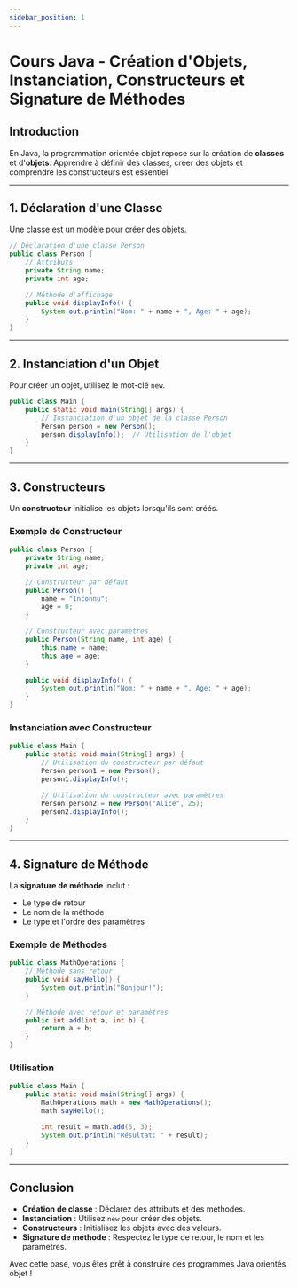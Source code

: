 ```yaml
---
sidebar_position: 1
---
```


# Cours Java - Création d'Objets, Instanciation, Constructeurs et Signature de Méthodes

## Introduction
En Java, la programmation orientée objet repose sur la création de **classes** et d'**objets**. Apprendre à définir des classes, créer des objets et comprendre les constructeurs est essentiel.

---

## 1. Déclaration d'une Classe
Une classe est un modèle pour créer des objets.

```java
// Déclaration d'une classe Person
public class Person {
    // Attributs
    private String name;
    private int age;

    // Méthode d'affichage
    public void displayInfo() {
        System.out.println("Nom: " + name + ", Age: " + age);
    }
}
```

---

## 2. Instanciation d'un Objet
Pour créer un objet, utilisez le mot-clé `new`.

```java
public class Main {
    public static void main(String[] args) {
        // Instanciation d'un objet de la classe Person
        Person person = new Person();
        person.displayInfo();  // Utilisation de l'objet
    }
}
```

---

## 3. Constructeurs
Un **constructeur** initialise les objets lorsqu'ils sont créés.

### Exemple de Constructeur
```java
public class Person {
    private String name;
    private int age;

    // Constructeur par défaut
    public Person() {
        name = "Inconnu";
        age = 0;
    }

    // Constructeur avec paramètres
    public Person(String name, int age) {
        this.name = name;
        this.age = age;
    }

    public void displayInfo() {
        System.out.println("Nom: " + name + ", Age: " + age);
    }
}
```

### Instanciation avec Constructeur
```java
public class Main {
    public static void main(String[] args) {
        // Utilisation du constructeur par défaut
        Person person1 = new Person();
        person1.displayInfo();

        // Utilisation du constructeur avec paramètres
        Person person2 = new Person("Alice", 25);
        person2.displayInfo();
    }
}
```

---

## 4. Signature de Méthode
La **signature de méthode** inclut :
- Le type de retour
- Le nom de la méthode
- Le type et l'ordre des paramètres

### Exemple de Méthodes
```java
public class MathOperations {
    // Méthode sans retour
    public void sayHello() {
        System.out.println("Bonjour!");
    }

    // Méthode avec retour et paramètres
    public int add(int a, int b) {
        return a + b;
    }
}
```

### Utilisation
```java
public class Main {
    public static void main(String[] args) {
        MathOperations math = new MathOperations();
        math.sayHello();

        int result = math.add(5, 3);
        System.out.println("Résultat: " + result);
    }
}
```

---

## Conclusion
- **Création de classe** : Déclarez des attributs et des méthodes.
- **Instanciation** : Utilisez `new` pour créer des objets.
- **Constructeurs** : Initialisez les objets avec des valeurs.
- **Signature de méthode** : Respectez le type de retour, le nom et les paramètres.

Avec cette base, vous êtes prêt à construire des programmes Java orientés objet !